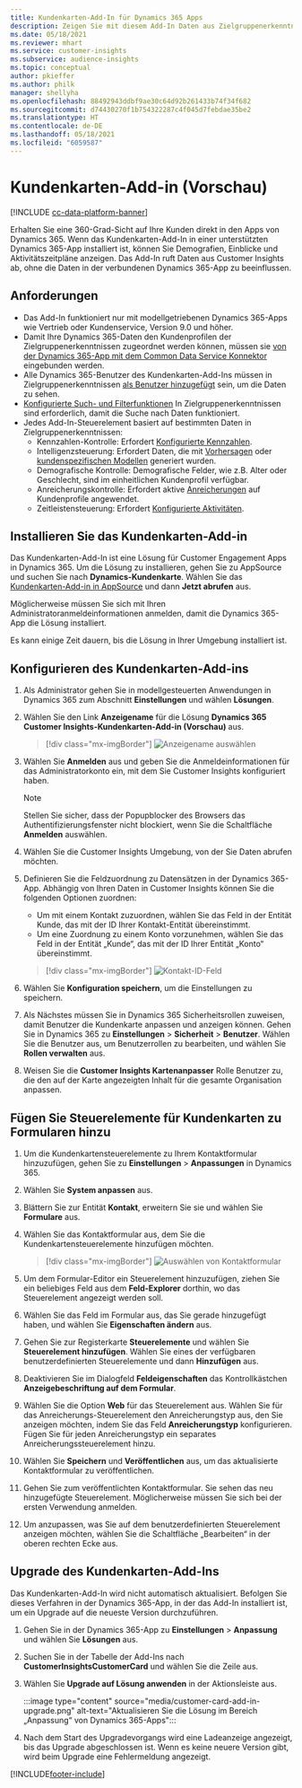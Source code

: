 ```yaml
---
title: Kundenkarten-Add-In für Dynamics 365 Apps
description: Zeigen Sie mit diesem Add-In Daten aus Zielgruppenerkenntnissen in Dynamics 365-Apps an.
ms.date: 05/18/2021
ms.reviewer: mhart
ms.service: customer-insights
ms.subservice: audience-insights
ms.topic: conceptual
author: pkieffer
ms.author: philk
manager: shellyha
ms.openlocfilehash: 88492943ddbf9ae30c64d92b261433b74f34f682
ms.sourcegitcommit: d74430270f1b754322287c4f045d7febdae35be2
ms.translationtype: HT
ms.contentlocale: de-DE
ms.lasthandoff: 05/18/2021
ms.locfileid: "6059587"
---
```

# <a name="customer-card-add-in-preview"></a>Kundenkarten-Add-in (Vorschau)

[!INCLUDE [cc-data-platform-banner](../includes/cc-data-platform-banner.md)]

Erhalten Sie eine 360-Grad-Sicht auf Ihre Kunden direkt in den Apps von Dynamics 365. Wenn das Kundenkarten-Add-In in einer unterstützten Dynamics 365-App installiert ist, können Sie Demografien, Einblicke und Aktivitätszeitpläne anzeigen. Das Add-In ruft Daten aus Customer Insights ab, ohne die Daten in der verbundenen Dynamics 365-App zu beeinflussen. 

## <a name="prerequisites"></a>Anforderungen

- Das Add-In funktioniert nur mit modellgetriebenen Dynamics 365-Apps wie Vertrieb oder Kundenservice, Version 9.0 und höher.
- Damit Ihre Dynamics 365-Daten den Kundenprofilen der Zielgruppenerkenntnissen zugeordnet werden können, müssen sie [von der Dynamics 365-App mit dem Common Data Service Konnektor](connect-power-query.md) eingebunden werden.
- Alle Dynamics 365-Benutzer des Kundenkarten-Add-Ins müssen in Zielgruppenerkenntnissen [als Benutzer hinzugefügt](permissions.md) sein, um die Daten zu sehen.
- [Konfigurierte Such- und Filterfunktionen](search-filter-index.md) In Zielgruppenerkenntnissen sind erforderlich, damit die Suche nach Daten funktioniert.
- Jedes Add-In-Steuerelement basiert auf bestimmten Daten in Zielgruppenerkenntnissen:
  - Kennzahlen-Kontrolle: Erfordert [Konfigurierte Kennzahlen](measures.md).
  - Intelligenzsteuerung: Erfordert Daten, die mit [Vorhersagen](predictions.md) oder [kundenspezifischen Modellen](custom-models.md) generiert wurden.
  - Demografische Kontrolle: Demografische Felder, wie z.B. Alter oder Geschlecht, sind im einheitlichen Kundenprofil verfügbar.
  - Anreicherungskontrolle: Erfordert aktive [Anreicherungen](enrichment-hub.md) auf Kundenprofile angewendet.
  - Zeitleistensteuerung: Erfordert [Konfigurierte Aktivitäten](activities.md).

## <a name="install-the-customer-card-add-in"></a>Installieren Sie das Kundenkarten-Add-in

Das Kundenkarten-Add-In ist eine Lösung für Customer Engagement Apps in Dynamics 365. Um die Lösung zu installieren, gehen Sie zu AppSource und suchen Sie nach **Dynamics-Kundenkarte**. Wählen Sie das [Kundenkarten-Add-in in AppSource](https://appsource.microsoft.com/product/dynamics-365/mscrm.dynamics_365_customer_insights_customer_card_addin?tab=Overview) und dann **Jetzt abrufen** aus.

Möglicherweise müssen Sie sich mit Ihren Administratoranmeldeinformationen anmelden, damit die Dynamics 365-App die Lösung installiert.

Es kann einige Zeit dauern, bis die Lösung in Ihrer Umgebung installiert ist.

## <a name="configure-the-customer-card-add-in"></a>Konfigurieren des Kundenkarten-Add-ins

1. Als Administrator gehen Sie in modellgesteuerten Anwendungen in Dynamics 365 zum Abschnitt **Einstellungen** und wählen **Lösungen**.

1. Wählen Sie den Link **Anzeigename** für die Lösung **Dynamics 365 Customer Insights-Kundenkarten-Add-in (Vorschau)** aus.

   > [!div class="mx-imgBorder"]
   > ![Anzeigename auswählen](media/select-display-name.png "Anzeigename auswählen")

1. Wählen Sie **Anmelden** aus und geben Sie die Anmeldeinformationen für das Administratorkonto ein, mit dem Sie Customer Insights konfiguriert haben.

   > [!NOTE]
   > Stellen Sie sicher, dass der Popupblocker des Browsers das Authentifizierungsfenster nicht blockiert, wenn Sie die Schaltfläche **Anmelden** auswählen.

1. Wählen Sie die Customer Insights Umgebung, von der Sie Daten abrufen möchten.

1. Definieren Sie die Feldzuordnung zu Datensätzen in der Dynamics 365-App. Abhängig von Ihren Daten in Customer Insights können Sie die folgenden Optionen zuordnen:
   - Um mit einem Kontakt zuzuordnen, wählen Sie das Feld in der Entität Kunde, das mit der ID Ihrer Kontakt-Entität übereinstimmt.
   - Um eine Zuordnung zu einem Konto vorzunehmen, wählen Sie das Feld in der Entität „Kunde“, das mit der ID Ihrer Entität „Konto“ übereinstimmt.

   > [!div class="mx-imgBorder"]
   > ![Kontakt-ID-Feld](media/contact-id-field.png "Kontakt-ID-Feld")

1. Wählen Sie **Konfiguration speichern**, um die Einstellungen zu speichern.

1. Als Nächstes müssen Sie in Dynamics 365 Sicherheitsrollen zuweisen, damit Benutzer die Kundenkarte anpassen und anzeigen können. Gehen Sie in Dynamics 365 zu **Einstellungen** > **Sicherheit** > **Benutzer**. Wählen Sie die Benutzer aus, um Benutzerrollen zu bearbeiten, und wählen Sie **Rollen verwalten** aus.

1. Weisen Sie die **Customer Insights Kartenanpasser** Rolle Benutzer zu, die den auf der Karte angezeigten Inhalt für die gesamte Organisation anpassen.

## <a name="add-customer-card-controls-to-forms"></a>Fügen Sie Steuerelemente für Kundenkarten zu Formularen hinzu
  
1. Um die Kundenkartensteuerelemente zu Ihrem Kontaktformular hinzuzufügen, gehen Sie zu **Einstellungen** > **Anpassungen** in Dynamics 365.

1. Wählen Sie **System anpassen** aus.

1. Blättern Sie zur Entität **Kontakt**, erweitern Sie sie und wählen Sie **Formulare** aus.

1. Wählen Sie das Kontaktformular aus, dem Sie die Kundenkartensteuerelemente hinzufügen möchten.

    > [!div class="mx-imgBorder"]
    > ![Auswählen von Kontaktformular](media/contact-active-forms.png "Wählen Sie Kontaktformular")

1. Um dem Formular-Editor ein Steuerelement hinzuzufügen, ziehen Sie ein beliebiges Feld aus dem **Feld-Explorer** dorthin, wo das Steuerelement angezeigt werden soll.

1. Wählen Sie das Feld im Formular aus, das Sie gerade hinzugefügt haben, und wählen Sie **Eigenschaften ändern** aus.

1. Gehen Sie zur Registerkarte **Steuerelemente** und wählen Sie **Steuerelement hinzufügen**. Wählen Sie eines der verfügbaren benutzerdefinierten Steuerelemente und dann **Hinzufügen** aus.

1. Deaktivieren Sie im Dialogfeld **Feldeigenschaften** das Kontrollkästchen **Anzeigebeschriftung auf dem Formular**.

1. Wählen Sie die Option **Web** für das Steuerelement aus. Wählen Sie für das Anreicherungs-Steuerelement den Anreicherungstyp aus, den Sie anzeigen möchten, indem Sie das Feld **Anreicherungstyp** konfigurieren. Fügen Sie für jeden Anreicherungstyp ein separates Anreicherungssteuerelement hinzu.

1. Wählen Sie **Speichern** und **Veröffentlichen** aus, um das aktualisierte Kontaktformular zu veröffentlichen.

1. Gehen Sie zum veröffentlichten Kontaktformular. Sie sehen das neu hinzugefügte Steuerelement. Möglicherweise müssen Sie sich bei der ersten Verwendung anmelden.

1. Um anzupassen, was Sie auf dem benutzerdefinierten Steuerelement anzeigen möchten, wählen Sie die Schaltfläche „Bearbeiten“ in der oberen rechten Ecke aus.

## <a name="upgrade-customer-card-add-in"></a>Upgrade des Kundenkarten-Add-Ins
Das Kundenkarten-Add-In wird nicht automatisch aktualisiert. Befolgen Sie dieses Verfahren in der Dynamics 365-App, in der das Add-In installiert ist, um ein Upgrade auf die neueste Version durchzuführen.

1. Gehen Sie in der Dynamics 365-App zu **Einstellungen** > **Anpassung** und wählen Sie **Lösungen** aus.

1. Suchen Sie in der Tabelle der Add-Ins nach **CustomerInsightsCustomerCard** und wählen Sie die Zeile aus.

1. Wählen Sie **Upgrade auf Lösung anwenden** in der Aktionsleiste aus.

   :::image type="content" source="media/customer-card-add-in-upgrade.png" alt-text="Aktualisieren Sie die Lösung im Bereich „Anpassung“ von Dynamics 365-Apps":::

1. Nach dem Start des Upgradevorgangs wird eine Ladeanzeige angezeigt, bis das Upgrade abgeschlossen ist. Wenn es keine neuere Version gibt, wird beim Upgrade eine Fehlermeldung angezeigt.


[!INCLUDE[footer-include](../includes/footer-banner.md)]
